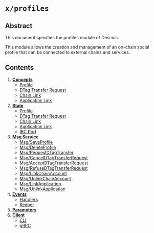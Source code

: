 <!--
order: 0
title: Profiles Overview
parent:
  title: "profiles"
-->

# `x/profiles`

## Abstract 
This document specifies the profiles module of Desmos.  

This module allows the creation and management of an on-chain social profile that can be connected to external chains and services.

## Contents
1. **[Concepts](01_concepts.md)**
    - [Profile](01_concepts.md#profile)
    - [DTag Transfer Request](01_concepts.md#dtag-transfer-request)
    - [Chain Link](01_concepts.md#chain-link)
    - [Application Link](01_concepts.md#application-link)
2. **[State](02_state.md)**
    - [Profile](02_state.md#profile)
    - [DTag Transfer Request](02_state.md#dtag-transfer-request)
    - [Chain Link](02_state.md#chain-link)
    - [Application Link](02_state.md#application-link)
    - [IBC Port](02_state.md#ibc-port)
3. **[Msg Service](03_messages.md)**
    - [Msg/SaveProfile](03_messages.md#msgsaveprofile)
    - [Msg/DeleteProfile](03_messages.md#msgdeleteprofile)
    - [Msg/RequestDTagTransfer](03_messages.md#msgrequestdtagtransfer)
    - [Msg/CancelDTagTransferRequest](03_messages.md#msgcanceldtagtransferrequest)
    - [Msg/AcceptDTagTransferRequest](03_messages.md#msgacceptdtagtransferrequest)
    - [Msg/RefuseDTagTransferRequest](03_messages.md#msgrefusedtagtransferrequest)
    - [Msg/LinkChainAccount](03_messages.md#msglinkchainaccount)
    - [Msg/UnlinkChainAccount](03_messages.md#msgunlinkchainaccount)
    - [Msg/LinkApplication](03_messages.md#msglinkapplication)
    - [Msg/UnlinkApplication](03_messages.md#msgunlinkapplication)
4. **[Events](04_events.md)**
    - [Handlers](04_events.md#handlers) 
    - [Keeper](04_events.md#keeper)
5. **[Parameters](05_params.md)**
6. **[Client](06_client.md)**
    - [CLI](06_client.md#cli)
    - [gRPC](06_client.md#grpc)